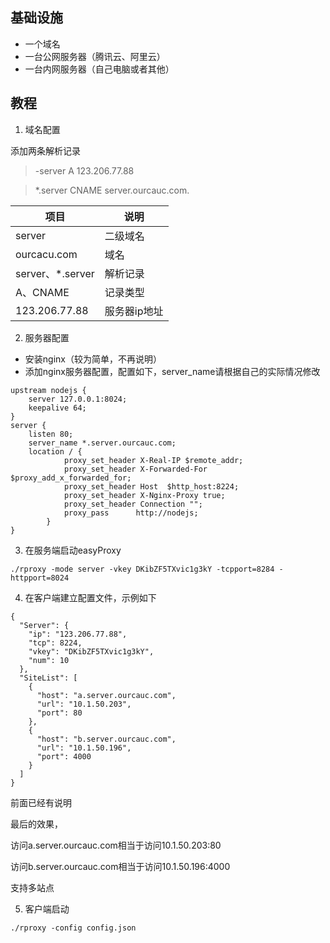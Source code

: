 ## 基础设施
- 一个域名
- 一台公网服务器（腾讯云、阿里云）
- 一台内网服务器（自己电脑或者其他）

## 教程
1. 域名配置

添加两条解析记录
> -server	    A	    123.206.77.88

> *.server	CNAME	server.ourcauc.com.

项目 | 说明
---|---
server | 二级域名
ourcacu.com | 域名
server、*.server | 解析记录
A、CNAME | 记录类型
123.206.77.88 | 服务器ip地址

2. 服务器配置
- 安装nginx（较为简单，不再说明）
- 添加nginx服务器配置，配置如下，server_name请根据自己的实际情况修改
```
upstream nodejs {
    server 127.0.0.1:8024;
    keepalive 64;
}
server {
    listen 80;
    server_name *.server.ourcauc.com;
    location / {
            proxy_set_header X-Real-IP $remote_addr;
            proxy_set_header X-Forwarded-For $proxy_add_x_forwarded_for;
            proxy_set_header Host  $http_host:8224;
            proxy_set_header X-Nginx-Proxy true;
            proxy_set_header Connection "";
            proxy_pass      http://nodejs;
        }
}
```
3. 在服务端启动easyProxy

```
./rproxy -mode server -vkey DKibZF5TXvic1g3kY -tcpport=8284 -httpport=8024
```

4. 在客户端建立配置文件，示例如下

```
{
  "Server": {
    "ip": "123.206.77.88",
    "tcp": 8224,
    "vkey": "DKibZF5TXvic1g3kY",
    "num": 10
  },
  "SiteList": [
    {
      "host": "a.server.ourcauc.com",
      "url": "10.1.50.203",
      "port": 80
    },
    {
      "host": "b.server.ourcauc.com",
      "url": "10.1.50.196",
      "port": 4000
    }
  ]
}
```
前面已经有说明

最后的效果，

访问a.server.ourcauc.com相当于访问10.1.50.203:80

访问b.server.ourcauc.com相当于访问10.1.50.196:4000

支持多站点

5. 客户端启动


```
./rproxy -config config.json  
```

